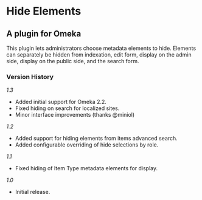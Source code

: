 # Hide Elements #
## A plugin for Omeka ##

This plugin lets administrators choose metadata elements to hide.
Elements can separately be hidden from indexation, edit form, display on the
admin side, display on the public side, and the search form.

### Version History

*1.3*

* Added initial support for Omeka 2.2.
* Fixed hiding on search for localized sites.
* Minor interface improvements (thanks @miniol)

*1.2*

* Added support for hiding elements from items advanced search.
* Added configurable overriding of hide selections by role.

*1.1*

* Fixed hiding of Item Type metadata elements for display.

*1.0*

* Initial release.
